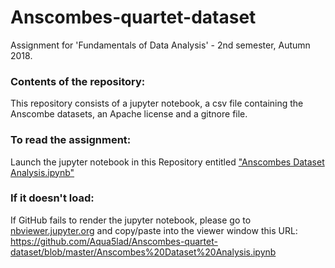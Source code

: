 # Anscombes-quartet-dataset
Assignment for 'Fundamentals of Data Analysis' - 2nd semester, Autumn 2018.

### Contents of the repository:
This repository consists of a jupyter notebook, a csv file containing the Anscombe datasets, an Apache license and a gitnore file.

### To read the assignment: 
Launch the jupyter notebook in this Repository entitled ["Anscombes Dataset Analysis.ipynb"](https://github.com/Aqua5lad/Anscombes-quartet-dataset/blob/master/Anscombes%20Dataset%20Analysis.ipynb)
### If it doesn't load:
If GitHub fails to render the jupyter notebook, please go to [nbviewer.jupyter.org](https://nbviewer.jupyter.org/) and copy/paste into the viewer window this URL: https://github.com/Aqua5lad/Anscombes-quartet-dataset/blob/master/Anscombes%20Dataset%20Analysis.ipynb






